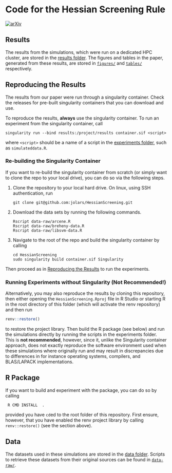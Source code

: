# Code for the Hessian Screening Rule

[![arXiv](https://img.shields.io/badge/arXiv-1234.56789-b31b1b.svg)](https://arxiv.org/abs/2104.13026)

## Results

The results from the simulations, which were run on a dedicated HPC
cluster, are stored in the [results folder](results/). The figures and
tables in the paper, generated from these results, are stored in
[`figures/`](figures/) and [`tables/`](tables/) respectively.

## Reproducing the Results

The results from our paper were run through a singularity container.
Check the releases for pre-built singularity containers that you can
download and use.

To reproduce the results, **always** use the singularity container. To
run an experiment from the singularity container, call

```shell
singularity run --bind results:/project/results container.sif <script>
```

where `<script>` should be a name of a script in the [experiments
folder](experiments/), such as `simulateddata.R`.

### Re-building the Singularity Container

If you want to re-build the singularity container from scratch (or
simply want to clone the repo to your local drive), you can do so via
the following steps.

1. Clone the repository to your local hard drive. On linux, using SSH
   authentication, run

   ```shell
   git clone git@github.com:jolars/HessianScreening.git
   ```

2. Download the data sets by running the following commands.

   ```shell
   Rscript data-raw/arcene.R
   Rscript data-raw/breheny-data.R
   Rscript data-raw/libsvm-data.R
   ```

3. Navigate to the root of the repo and build the singularity container
   by calling

   ```shell
   cd HessianScreening
   sudo singularity build container.sif Singularity
   ```

Then proceed as in [Reproducing the Results](#reproducing-the-results)
to run the experiments.

### Running Experiments without Singularity (Not Recommended\!)

Alternatively, you may also reproduce the results by cloning this
repository, then either opening the `HessianScreening.Rproj` file in R
Studio or starting R in the root directory of this folder (which will
activate the renv repository) and then run

```r
renv::restore()
```

to restore the project library. Then build the R package (see below) and
run the simulations directly by running the scripts in the experiments
folder. This is **not recommended**, however, since it, unlike the
Singularity container approach, does not exactly reproduce the software
environment used when these simulations where originally run and may
result in discrepancies due to differences in for instance operating
systems, compilers, and BLAS/LAPACK implementations.

## R Package

If you want to build and experiment with the package, you can do so by
calling

```shell
 R CMD INSTALL  .
```

provided you have `cd`ed to the root folder of this repository. First
ensure, however, that you have enabled the renv project library by
calling `renv::restore()` (see the section above).

## Data

The datasets used in these simulations are stored in the [data
folder](data/). Scripts to retrieve these datasets from their original
sources can be found in [`data-raw/`](data-raw/).
